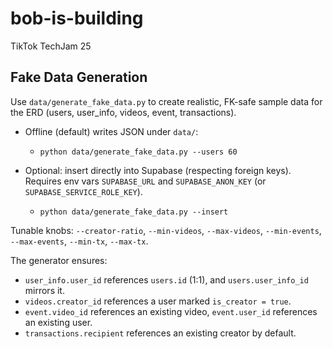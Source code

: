 # bob-is-building
TikTok TechJam 25

## Fake Data Generation

Use `data/generate_fake_data.py` to create realistic, FK-safe sample data for the ERD (users, user_info, videos, event, transactions).

- Offline (default) writes JSON under `data/`:
  - `python data/generate_fake_data.py --users 60`

- Optional: insert directly into Supabase (respecting foreign keys). Requires env vars `SUPABASE_URL` and `SUPABASE_ANON_KEY` (or `SUPABASE_SERVICE_ROLE_KEY`).
  - `python data/generate_fake_data.py --insert`

Tunable knobs:
`--creator-ratio`, `--min-videos`, `--max-videos`, `--min-events`, `--max-events`, `--min-tx`, `--max-tx`.

The generator ensures:
- `user_info.user_id` references `users.id` (1:1), and `users.user_info_id` mirrors it.
- `videos.creator_id` references a user marked `is_creator = true`.
- `event.video_id` references an existing video, `event.user_id` references an existing user.
- `transactions.recipient` references an existing creator by default.
